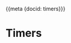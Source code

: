 {{meta {docid: timers}}}

<style>

</style>

<script src="https://d3js.org/d3.v5.min.js"></script>

# Timers
